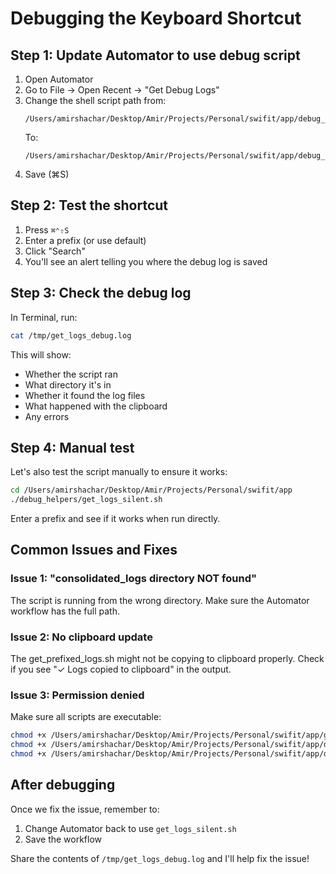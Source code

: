 # Debugging the Keyboard Shortcut

## Step 1: Update Automator to use debug script

1. Open Automator
2. Go to File → Open Recent → "Get Debug Logs"
3. Change the shell script path from:
   ```
   /Users/amirshachar/Desktop/Amir/Projects/Personal/swifit/app/debug_helpers/get_logs_silent.sh
   ```
   To:
   ```
   /Users/amirshachar/Desktop/Amir/Projects/Personal/swifit/app/debug_helpers/get_logs_debug.sh
   ```
4. Save (⌘S)

## Step 2: Test the shortcut

1. Press `⌘⌃⇧S`
2. Enter a prefix (or use default)
3. Click "Search"
4. You'll see an alert telling you where the debug log is saved

## Step 3: Check the debug log

In Terminal, run:
```bash
cat /tmp/get_logs_debug.log
```

This will show:
- Whether the script ran
- What directory it's in
- Whether it found the log files
- What happened with the clipboard
- Any errors

## Step 4: Manual test

Let's also test the script manually to ensure it works:

```bash
cd /Users/amirshachar/Desktop/Amir/Projects/Personal/swifit/app
./debug_helpers/get_logs_silent.sh
```

Enter a prefix and see if it works when run directly.

## Common Issues and Fixes

### Issue 1: "consolidated_logs directory NOT found"
The script is running from the wrong directory. Make sure the Automator workflow has the full path.

### Issue 2: No clipboard update
The get_prefixed_logs.sh might not be copying to clipboard properly. Check if you see "✓ Logs copied to clipboard" in the output.

### Issue 3: Permission denied
Make sure all scripts are executable:
```bash
chmod +x /Users/amirshachar/Desktop/Amir/Projects/Personal/swifit/app/get_prefixed_logs.sh
chmod +x /Users/amirshachar/Desktop/Amir/Projects/Personal/swifit/app/debug_helpers/get_logs_silent.sh
chmod +x /Users/amirshachar/Desktop/Amir/Projects/Personal/swifit/app/debug_helpers/get_logs_debug.sh
```

## After debugging

Once we fix the issue, remember to:
1. Change Automator back to use `get_logs_silent.sh`
2. Save the workflow

Share the contents of `/tmp/get_logs_debug.log` and I'll help fix the issue!
